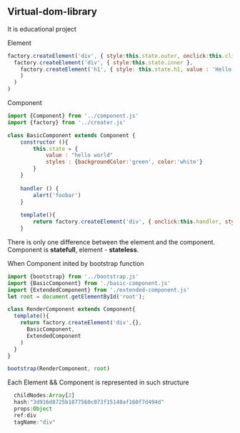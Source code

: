 ## Virtual-dom-library

It is educational project

Element
``` javascript
factory.createElement('div', { style:this.state.outer, onclick:this.clickHandler.bind(this) },
  factory.createElement('div', { style:this.state.inner },
    factory.createElement('h1', { style: this.state.h1, value : 'Hello from Element' }
    )
  )
)
```


Component 
``` javascript
import {Component} from '../component.js'
import {factory} from '../creater.js'

class BasicComponent extends Component {
	constructor (){
    	this.state = {
     		value : "hello world"
            styles : {backgroundColor:'green', color:'white'}
    	}
    }
    
	handler () {
		alert('foobar')
	}
	
	template(){
    	return factory.createElement('div', { onclick:this.handler, style:this.state.styles, value:this.state.value },
    }
```
There is only one difference between the element and the component.
Component is **statefull**, element - **stateless**.

When Component inited by bootstrap function
``` javascript
import {bootstrap} from '../bootstrap.js'
import {BasicComponent} from './basic-component.js'
import {ExtendedComponent} from './extended-component.js'
let root = document.getElementById('root');

class RenderComponent extends Component{
  template(){
    return factory.createElement('div',{},
      BasicComponent,
      ExtendedComponent
    )
  }
}

bootstrap(RenderComponent, root)
```

Each Element && Component is represented in such structure
``` javascript
  childNodes:Array[2]
  hash:"3d916d8725b1877560c073f15148af160f7d494d"
  props:Object
  ref:div
  tagName:"div"
```



